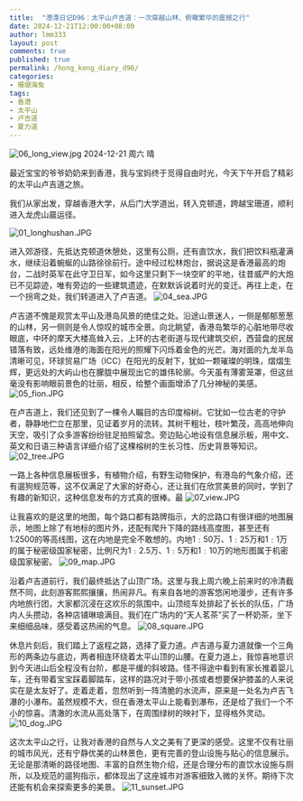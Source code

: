 ```yaml
---
title:  "港漂日记D96：太平山卢吉道：一次穿越山林、俯瞰繁华的震撼之行"
date: 2024-12-21T12:00:00+08:00
author: lmm333
layout: post
comments: true
published: true
permalink: /hong_kong_diary_d96/
categories:
- 珊瑚海兔
tags:
- 香港
- 太平山
- 卢吉道
- 夏力道
---
```

![06_long_view.jpg](../images/2024-12-21-hong_kong_diary_d96/06_long_view.jpg)
2024-12-21 周六 晴

最近宝宝的爷爷奶奶来到香港，我与宝妈终于觅得自由时光，今天下午开启了精彩的太平山卢吉道之旅。
<!--more-->
我们从家出发，穿越香港大学，从后门大学道出，转入克顿道，跨越宝珊道，顺利进入龙虎山晨运径。

![01_longhushan.JPG](../images/2024-12-21-hong_kong_diary_d96/01_longhushan.JPG)

进入郊游径，先抵达克顿道休憩处，这里有公厕，还有直饮水，我们把饮料瓶灌满水，继续沿着蜿蜒的山路徐徐前行。途中经过松林炮台，据说这是香港最高的炮台，二战时英军在此守卫日军，如今这里只剩下一块空旷的平地，往昔威严的大炮已不见踪迹，唯有旁边的一些建筑遗迹，在默默诉说着时光的变迁。再往上走，在一个拐弯之处，我们转道进入了卢吉道。
![04_sea.JPG](../images/2024-12-21-hong_kong_diary_d96/04_sea.JPG)

卢吉道不愧是观赏太平山及港岛风景的绝佳之处。沿途山景迷人，一侧是郁郁葱葱的山林，另一侧则是令人惊叹的城市全景。向北眺望，香港岛繁华的心脏地带尽收眼底，中环的摩天大楼高耸入云，上环的古老街道与现代建筑交织，西营盘的民居错落有致，远处维港的海面在阳光的照耀下闪烁着金色的光芒。海对面的九龙半岛清晰可见，环球贸易广场（ICC）在阳光的反射下，犹如一颗璀璨的明珠，熠熠生辉，更远处的大屿山也在朦胧中展现出它的雄伟轮廓。今天虽有薄雾笼罩，但这丝毫没有影响眼前景色的壮丽，相反，给整个画面增添了几分神秘的美感。
![05_fion.JPG](../images/2024-12-21-hong_kong_diary_d96/05_fion.JPG)

在卢吉道上，我们还见到了一棵令人瞩目的古印度榕树。它犹如一位古老的守护者，静静地伫立在那里，见证着岁月的流转。其树干粗壮，枝叶繁茂，高高地伸向天空，吸引了众多游客纷纷驻足拍照留念。旁边贴心地设有信息展示板，用中文、英文和日语三种语言详细介绍了这棵榕树的生长习性、历史背景等知识。
![02_tree.JPG](../images/2024-12-21-hong_kong_diary_d96/02_tree.JPG)

一路上各种信息展板很多，有植物介绍，有野生动物保护，有港岛的气象介绍，还有遛狗规范等，这不仅满足了大家的好奇心，还让我们在欣赏美景的同时，学到了有趣的新知识，这种信息发布的方式真的很棒。最
![07_view.JPG](../images/2024-12-21-hong_kong_diary_d96/07_view.JPG)

让我喜欢的是这里的地图，每个路口都有路牌指示，大的岔路口有很详细的地图展示，地图上除了有地标的图片外，还配有爬升下降的路线高度图，甚至还有1:2500的等高线图，这在内地是完全不敢想的。内地1﹕50万、1﹕25万和1﹕1万的属于秘密级国家秘密，比例尺为1﹕2.5万、1﹕5万和1﹕10万的地形图属于机密级国家秘密。
![09_map.JPG](../images/2024-12-21-hong_kong_diary_d96/09_map.JPG)

沿着卢吉道前行，我们最终抵达了山顶广场。这里与我上周六晚上前来时的冷清截然不同，此刻游客熙熙攘攘，热闹非凡。有来自各地的游客悠闲地漫步，还有许多内地旅行团，大家都沉浸在这欢乐的氛围中。山顶缆车处排起了长长的队伍，广场内人头攒动，各种店铺琳琅满目。我们在广场内的“天人茗茶”买了一杯奶茶，坐下来细细品味，感受着这热闹的气息。
![08_square.JPG](../images/2024-12-21-hong_kong_diary_d96/08_square.JPG)

休息片刻后，我们踏上了返程之路，选择了夏力道。卢吉道与夏力道就像一个三角形的两条边与底边，两者相连环绕着太平山顶的山腰。在夏力道上，我惊喜地意识到今天进山后全程没有台阶，都是平缓的斜坡路。怪不得途中看到有家长推着婴儿车，还有带着宝宝踩着脚踏车，这样的路况对于带小孩或者想要保护膝盖的人来说实在是太友好了。走着走着，忽然听到一阵清脆的水流声，原来是一处名为卢吉飞瀑的小瀑布。虽然规模不大，但在香港太平山上能看到瀑布，还是给了我们一个不小的惊喜。清澈的水流从高处落下，在周围绿树的映衬下，显得格外灵动。
![10_dog.JPG](../images/2024-12-21-hong_kong_diary_d96/10_dog.JPG)

这次太平山之行，让我对香港的自然与人文之美有了更深的感受。这里不仅有壮丽的城市风光，还有宁静优美的山林景色，更有完善的登山设施与贴心的信息展示。无论是那清晰的路径地图、丰富的自然生物介绍，还是合理分布的直饮水设施与厕所，以及规范的遛狗指示，都体现出了这座城市对游客细致入微的关怀。期待下次还能有机会来探索更多的美景。 
![11_sunset.JPG](../images/2024-12-21-hong_kong_diary_d96/11_sunset.JPG)